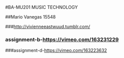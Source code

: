 #BA-MU201 MUSIC TECHNOLOGY

##Mario Vanegas 15548

###<http://vivienneeastwuud.tumblr.com/>


### assignment-b-<https://vimeo.com/163231229>

###assignment-d-<https://vimeo.com/163223632>
